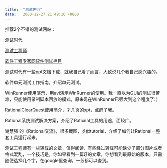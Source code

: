 ```yaml
---
title:  "测试先行"
date:   2003-12-27 21:49:10 +0800
---
```


推荐2个不错的测试网站：  

[测试时代](http://www.testage.net/)  

[测试工程师](http://opentest.51.net/index.htm)  

[软件工程专家网软件测试栏目](http://www.51cmm.com/SoftTesting/)  

测试时代有一些ppt文档下载，就我自己看了而言，大致说几个我自己感兴趣的。  

软件单元测试工作指南，介绍单元测试。  

WinRunner使用演示，用avi演示WinRunner的使用。我一直以为GUI的测试很苦难，只能使用录制脚本回放的模式，原来现在WinRunner已强大到这个程度了:(  

RationalClearQuest使用简介，才几页的ppt，点醒了我。  

Rational系统测试解决方案，介绍了Rational工具的用途，面较广。  

谢慧强 的《Rational交流》，很多截图，类似tutorial，介绍了如何让Rational一整套工具运行起来。  

测试工程师有一些转载的文章，值得阅读。有些经过转载可能缺少了部分图片或者格式混乱，一个技巧是，你如果看到一篇好的文章，你想看到最原始的版本，只需随便选择几个字，在google里查询，一般都可以查到。  

